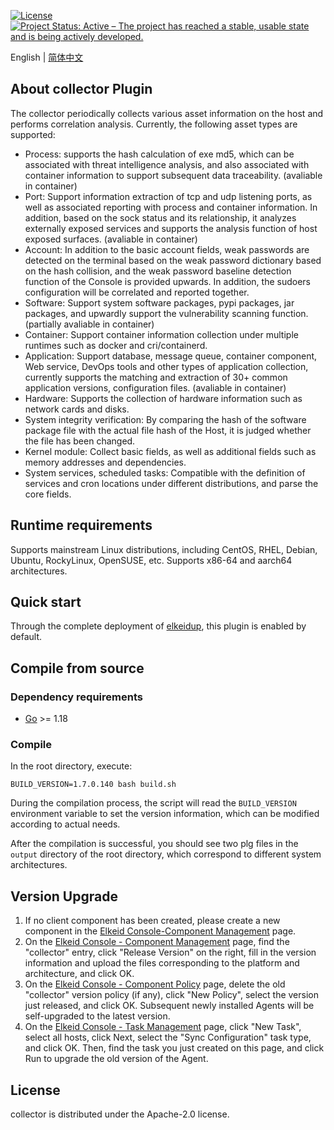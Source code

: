 [![License](https://img.shields.io/badge/License-Apache%20v2-blue.svg)](https://github.com/bytedance/Elkeid/blob/main/agent/LICENSE)
[![Project Status: Active – The project has reached a stable, usable state and is being actively developed.](https://www.repostatus.org/badges/latest/active.svg)](https://www.repostatus.org/#active)

English | [简体中文](README-zh_CN.md)
## About collector Plugin
The collector periodically collects various asset information on the host and performs correlation analysis. Currently, the following asset types are supported:
* Process: supports the hash calculation of exe md5, which can be associated with threat intelligence analysis, and also associated with container information to support subsequent data traceability. (avaliable in container)
* Port: Support information extraction of tcp and udp listening ports, as well as associated reporting with process and container information. In addition, based on the sock status and its relationship, it analyzes externally exposed services and supports the analysis function of host exposed surfaces. (avaliable in container)
* Account: In addition to the basic account fields, weak passwords are detected on the terminal based on the weak password dictionary based on the hash collision, and the weak password baseline detection function of the Console is provided upwards. In addition, the sudoers configuration will be correlated and reported together.
* Software: Support system software packages, pypi packages, jar packages, and upwardly support the vulnerability scanning function. (partially avaliable in container)
* Container: Support container information collection under multiple runtimes such as docker and cri/containerd.
* Application: Support database, message queue, container component, Web service, DevOps tools and other types of application collection, currently supports the matching and extraction of 30+ common application versions, configuration files. (avaliable in container)
* Hardware: Supports the collection of hardware information such as network cards and disks.
* System integrity verification: By comparing the hash of the software package file with the actual file hash of the Host, it is judged whether the file has been changed.
* Kernel module: Collect basic fields, as well as additional fields such as memory addresses and dependencies.
* System services, scheduled tasks: Compatible with the definition of services and cron locations under different distributions, and parse the core fields.
## Runtime requirements
Supports mainstream Linux distributions, including CentOS, RHEL, Debian, Ubuntu, RockyLinux, OpenSUSE, etc. Supports x86-64 and aarch64 architectures.
## Quick start
Through the complete deployment of [elkeidup](../../elkeidup/README.md), this plugin is enabled by default.
## Compile from source
### Dependency requirements
* [Go](https://go.dev/) >= 1.18
### Compile
In the root directory, execute:
```
BUILD_VERSION=1.7.0.140 bash build.sh
```
During the compilation process, the script will read the `BUILD_VERSION` environment variable to set the version information, which can be modified according to actual needs.

After the compilation is successful, you should see two plg files in the `output` directory of the root directory, which correspond to different system architectures.
## Version Upgrade
1. If no client component has been created, please create a new component in the [Elkeid Console-Component Management]() page.
2. On the [Elkeid Console - Component Management]() page, find the "collector" entry, click "Release Version" on the right, fill in the version information and upload the files corresponding to the platform and architecture, and click OK.
3. On the [Elkeid Console - Component Policy]() page, delete the old "collector" version policy (if any), click "New Policy", select the version just released, and click OK. Subsequent newly installed Agents will be self-upgraded to the latest version.
4. On the [Elkeid Console - Task Management]() page, click "New Task", select all hosts, click Next, select the "Sync Configuration" task type, and click OK. Then, find the task you just created on this page, and click Run to upgrade the old version of the Agent.
## License
collector is distributed under the Apache-2.0 license.
